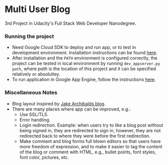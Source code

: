 # Multi User Blog

3rd Project in Udacity's Full Stack Web Developer Nanodegree.

### Running the project

* Need Google Cloud SDK to deploy and run app, or to test in development
environment. Installation instructions can be found [here][1].
* After installation and the `PATH` environment is configured correctly, the
project can be tested in local environment by running `dev_appserver.py path`,
where _path_ is the location of this project and it can be specified relatively
or absolutley.
* To run application in Google App Engine, follow the instructions [here][2].

### Miscellaneous Notes

* Blog layout inspired by [Jake Archibalds blog][3].
* There are many places where app can be improved, e.g.:
  * Use SSL/TLS.
  * Error handling.
  * Login redirection. Example: when users try to like a blog post without being
  signed in, they are redirected to sign in, however, they are not redirected
  back to where they were before the first redirection.
  * Make comment and blog forms full blown editors so that users have more
  freedom of expression, and to make it easier to tag the content of the blog
  or comment with HTML, e.g., bullet points, font styles, font color, pictures,
  etc.

[1]: https://cloud.google.com/sdk/downloads
[2]: https://cloud.google.com/appengine/docs/python/console/
[3]: https://jakearchibald.com/
